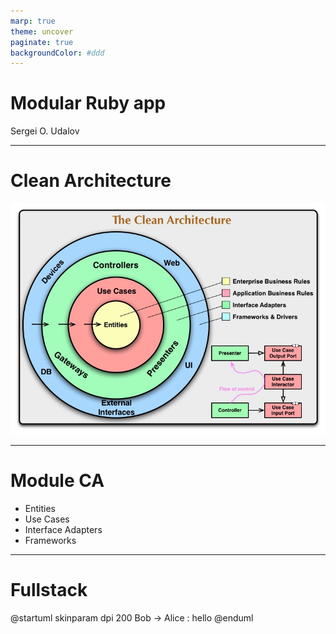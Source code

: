 ```yaml
---
marp: true
theme: uncover
paginate: true
backgroundColor: #ddd
---
```



<!-- _paginate: false -->

# Modular Ruby app

Sergei O. Udalov

---
<!-- _backgroundColor: white -->


# Clean Architecture

![](img/clean_architecture.jpeg)


---

# Module CA

* Entities
* Use Cases
* Interface Adapters
* Frameworks


---

# Fullstack

<div>

@startuml
skinparam dpi 200
Bob -> Alice : hello
@enduml

</div>
